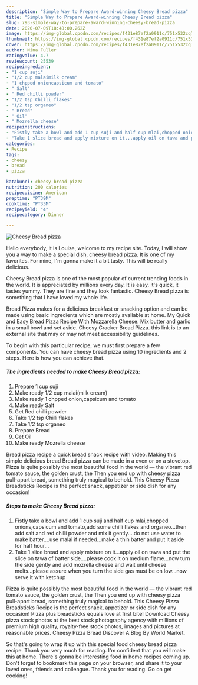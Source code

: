 ```yaml
---
description: "Simple Way to Prepare Award-winning Cheesy Bread pizza"
title: "Simple Way to Prepare Award-winning Cheesy Bread pizza"
slug: 793-simple-way-to-prepare-award-winning-cheesy-bread-pizza
date: 2020-07-09T18:48:00.262Z
image: https://img-global.cpcdn.com/recipes/f431e87ef2a0911c/751x532cq70/cheesy-bread-pizza-recipe-main-photo.jpg
thumbnail: https://img-global.cpcdn.com/recipes/f431e87ef2a0911c/751x532cq70/cheesy-bread-pizza-recipe-main-photo.jpg
cover: https://img-global.cpcdn.com/recipes/f431e87ef2a0911c/751x532cq70/cheesy-bread-pizza-recipe-main-photo.jpg
author: Nina Fuller
ratingvalue: 4.7
reviewcount: 25539
recipeingredient:
- "1 cup suji"
- "1/2 cup malaimilk cream"
- "1 chpped onioncapsicum and tomato"
- " Salt"
- " Red chilli powder"
- "1/2 tsp Chilli flakes"
- "1/2 tsp organeo"
- " Bread"
- " Oil"
- " Mozrella cheese"
recipeinstructions:
- "Fistly take a bowl and add 1 cup suji and half cup mlai,chopped onions,capsicum and tomato,add some chilli flakes and organeo...then add salt and red chilli powder and mix it gently....do not use water to make batter....use malai if needed...make a thin batter and put it aside for half hour..."
- "Take 1 slice bread and apply mixture on it...apply oil on tawa and put the slice on tawa of batter side....please cook it on medium flame...now turn the side gently and add mozrella cheese and wait until cheese melts...please assure when you turn the side gas must be on low...now serve it with ketchup"
categories:
- Recipe
tags:
- cheesy
- bread
- pizza

katakunci: cheesy bread pizza 
nutrition: 200 calories
recipecuisine: American
preptime: "PT39M"
cooktime: "PT33M"
recipeyield: "4"
recipecategory: Dinner

---
```



![Cheesy Bread pizza](https://img-global.cpcdn.com/recipes/f431e87ef2a0911c/751x532cq70/cheesy-bread-pizza-recipe-main-photo.jpg)

Hello everybody, it is Louise, welcome to my recipe site. Today, I will show you a way to make a special dish, cheesy bread pizza. It is one of my favorites. For mine, I'm gonna make it a bit tasty. This will be really delicious.

Cheesy Bread pizza is one of the most popular of current trending foods in the world. It is appreciated by millions every day. It is easy, it's quick, it tastes yummy. They are fine and they look fantastic. Cheesy Bread pizza is something that I have loved my whole life.

Bread Pizza makes for a delicious breakfast or snacking option and can be made using basic ingredients which are mostly available at home. My Quick and Easy Bread Pizza Recipe With Mozzarella Cheese. Mix butter and garlic in a small bowl and set aside. Cheesy Cracker Bread Pizza. this link is to an external site that may or may not meet accessibility guidelines.


To begin with this particular recipe, we must first prepare a few components. You can have cheesy bread pizza using 10 ingredients and 2 steps. Here is how you can achieve that.

<!--inarticleads1-->

##### The ingredients needed to make Cheesy Bread pizza:

1. Prepare 1 cup suji
1. Make ready 1/2 cup malai(milk cream)
1. Make ready 1 chpped onion,capsicum and tomato
1. Make ready  Salt
1. Get  Red chilli powder
1. Take 1/2 tsp Chilli flakes
1. Take 1/2 tsp organeo
1. Prepare  Bread
1. Get  Oil
1. Make ready  Mozrella cheese


Bread pizza recipe a quick bread snack recipe with video. Making this simple delicious bread Bread pizza can be made in a oven or on a stovetop. Pizza is quite possibly the most beautiful food in the world — the vibrant red tomato sauce, the golden crust, the Then you end up with cheesy pizza pull-apart bread, something truly magical to behold. This Cheesy Pizza Breadsticks Recipe is the perfect snack, appetizer or side dish for any occasion! 

<!--inarticleads2-->

##### Steps to make Cheesy Bread pizza:

1. Fistly take a bowl and add 1 cup suji and half cup mlai,chopped onions,capsicum and tomato,add some chilli flakes and organeo...then add salt and red chilli powder and mix it gently....do not use water to make batter....use malai if needed...make a thin batter and put it aside for half hour...
1. Take 1 slice bread and apply mixture on it...apply oil on tawa and put the slice on tawa of batter side....please cook it on medium flame...now turn the side gently and add mozrella cheese and wait until cheese melts...please assure when you turn the side gas must be on low...now serve it with ketchup


Pizza is quite possibly the most beautiful food in the world — the vibrant red tomato sauce, the golden crust, the Then you end up with cheesy pizza pull-apart bread, something truly magical to behold. This Cheesy Pizza Breadsticks Recipe is the perfect snack, appetizer or side dish for any occasion! Pizza plus breadsticks equals love at first bite! Download Cheesy pizza stock photos at the best stock photography agency with millions of premium high quality, royalty-free stock photos, images and pictures at reasonable prices. Cheesy Pizza Bread Discover A Blog By World Market. 

So that's going to wrap it up with this special food cheesy bread pizza recipe. Thank you very much for reading. I'm confident that you will make this at home. There's gonna be interesting food in home recipes coming up. Don't forget to bookmark this page on your browser, and share it to your loved ones, friends and colleague. Thank you for reading. Go on get cooking!
